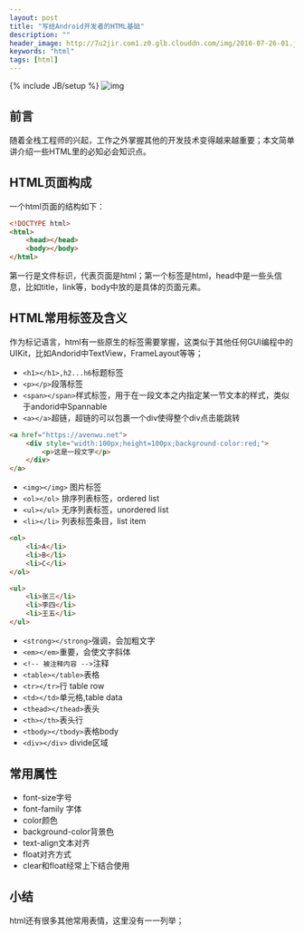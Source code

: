 ```yaml
---
layout: post
title: "写给Android开发者的HTML基础"
description: ""
header_image: http://7u2jir.com1.z0.glb.clouddn.com/img/2016-07-26-01.jpg
keywords: "html"
tags: [html]
---
```

{% include JB/setup %}
![img](http://7u2jir.com1.z0.glb.clouddn.com/img/2016-07-26-01.jpg)

## 前言
随着全栈工程师的兴起，工作之外掌握其他的开发技术变得越来越重要；本文简单讲介绍一些HTML里的必知必会知识点。

## HTML页面构成
一个html页面的结构如下：

```html
<!DOCTYPE html>
<html>
	<head></head>
	<body></body>
</html>
```
第一行是文件标识，代表页面是html；第一个标签是html，head中是一些头信息，比如title，link等，body中放的是具体的页面元素。

## HTML常用标签及含义
作为标记语言，html有一些原生的标签需要掌握，这类似于其他任何GUI编程中的UIKit，比如Andorid中TextView，FrameLayout等等；

* `<h1></h1>,h2...h6`标题标签
* `<p></p>`段落标签
* `<span></span>`样式标签，用于在一段文本之内指定某一节文本的样式，类似于andorid中Spannable
* `<a></a>`超链，超链的可以包裹一个div使得整个div点击能跳转

```html
<a href="https://avenwu.net">
	<div style="width:100px;height=100px;background-color:red;">
		<p>这是一段文字</p>
	</div>
</a>
```

* `<img></img>` 图片标签
* `<ol></ol>` 排序列表标签，ordered list
* `<ul></ul>` 无序列表标签，unordered list
* `<li></li>` 列表标签条目，list item

```html
<ol>
	<li>A</li>
	<li>B</li>
	<li>C</li>
</ol>

<ul>
	<li>张三</li>
	<li>李四</li>
	<li>王五</li>
</ul>
```

* `<strong></strong>`强调，会加粗文字
* `<em></em>`重要，会使文字斜体
* `<!-- 被注释内容 -->`注释
* `<table></table>`表格
* `<tr></tr>`行 table row
* `<td></td>`单元格,table data
* `<thead></thead>`表头
* `<th></th>`表头行
* `<tbody></tbody>`表格body
* `<div></div>` divide区域

## 常用属性
* font-size字号
* font-family 字体
* color颜色
* background-color背景色
* text-align文本对齐
* float对齐方式
* clear和float经常上下结合使用

## 小结
html还有很多其他常用表情，这里没有一一列举；
